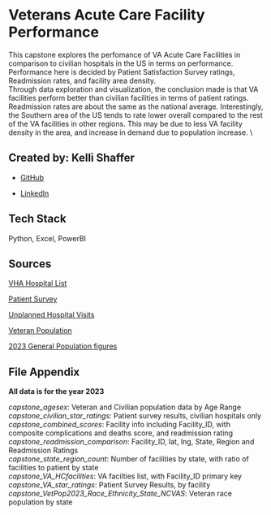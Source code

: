 
# Veterans Acute Care Facility Performance

This capstone explores the perfomance of VA Acute Care Facilities in comparison to civilian hospitals in the US in terms on performance. Performance here is decided by Patient Satisfaction Survey ratings, Readmission rates, and facility area density.\
Through data exploration and visualization, the conclusion made is that VA facilities perform better than civilian facilities in terms of patient ratings. Readmission rates are about the same as the national average. Interestingly, the Southern area of the US tends to rate lower overall compared to the rest of the VA facilities in other regions. This may be due to less VA facility density in the area, and increase in demand due to population increase. \


## Created by: Kelli Shaffer

- [GitHub](https://www.github.com/kshaffer93)

- [LinkedIn](https://www.linkedin.com/in/kellishaffer/)


## Tech Stack

Python, Excel, PowerBI




## Sources

[VHA Hospital List](https://data.cms.gov/provider-data/dataset/uyx4-5s7f)

[Patient Survey](https://data.cms.gov/provider-data/dataset/dgck-syfz/)

[Unplanned Hospital Visits](https://data.cms.gov/provider-data/dataset/632h-zaca)

[Veteran Population](https://www.va.gov/vetdata/veteran_population.asp)

[2023 General Population figures](https://www.census.gov/topics/population/age-and-sex/data/tables.html?text-list-2dfe1f367b%3Atab=2023)



## File Appendix
**All data is for the year 2023**

*capstone_agesex*: Veteran and Civilian population data by Age Range\
*capstone_civilian_star_ratings*: Patient survey results, civilian hospitals only\
*capstone_combined_scores*: Facility info including Facility_ID, with composite complications and deaths score, and readmission rating\
*capstone_readmission_comparison*: Facility_ID, lat, lng, State, Region and Readmission Ratings\
*capstone_state_region_count*: Number of facilities by state, with ratio of facilities to patient by state\
*capstone_VA_HCfacilities*: VA facilties list, with Facility_ID primary key\
*capstone_VA_star_ratings*: Patient Survey Results, by facility\
*capstone_VetPop2023_Race_Ethnicity_State_NCVAS*: Veteran race population by state
